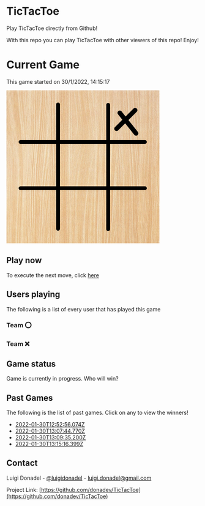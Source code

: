 # TicTacToe

Play TicTacToe directly from Github!

With this repo you can play TicTacToe with other viewers of this repo! Enjoy!

# Current Game

This game started on 30/1/2022, 14:15:17

![alt text](https://github.com/donadev/TicTacToe/blob/main/games/current/output.png?raw=true)

## Play now
To execute the next move, click [here](https://github.com/donadev/TicTacToe/issues/new?title=x%20%24&body=%0APlease%20replace%20in%20the%20title%20the%20char%20%22%24%22%20with%20the%20index%20of%20your%20move%2C%20following%20the%20schema%3A%0A1%20%7C%202%20%7C%203%0A---------%0A4%20%7C%205%20%7C%206%0A---------%0A7%20%7C%208%20%7C%209%0A%0APlease%20remind%20that%20if%20you%20break%20the%20game%20rules%20the%20move%20will%20not%20be%20applied.%0AIf%20the%20move%20is%20authorized%2C%20it%20will%20display%20with%20your%20name%20on%20the%20readme%20in%20approx%2020%20seconds.%0A)

## Users playing
The following is a list of every user that has played this game
### Team ⭕️



### Team ❌




## Game status
Game is currently in progress. Who will win?


## Past Games 
The following is the list of past games. Click on any to view the winners!

- [2022-01-30T12:52:56.074Z](https://github.com/donadev/TicTacToe/blob/main/games/2022-01-30T12:52:56.074Z)
- [2022-01-30T13:07:44.770Z](https://github.com/donadev/TicTacToe/blob/main/games/2022-01-30T13:07:44.770Z)
- [2022-01-30T13:09:35.200Z](https://github.com/donadev/TicTacToe/blob/main/games/2022-01-30T13:09:35.200Z)
- [2022-01-30T13:15:16.399Z](https://github.com/donadev/TicTacToe/blob/main/games/2022-01-30T13:15:16.399Z)


<!-- CONTACT -->
## Contact

Luigi Donadel - [@luigidonadel](https://twitter.com/luigidonadel) - luigi.donadel@gmail.com

Project Link: [https://github.com/donadev/TicTacToe](https://github.com/donadev/TicTacToe)

